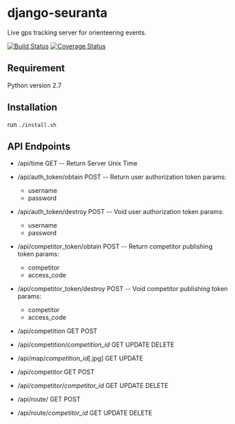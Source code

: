 django-seuranta
===============

Live gps tracking server for orienteering events.

[![Build Status](https://travis-ci.org/rphlo/django-seuranta.svg?branch=dev)](https://travis-ci.org/rphlo/django-seuranta)
[![Coverage Status](https://coveralls.io/repos/rphlo/django-seuranta/badge.svg?branch=dev)](https://coveralls.io/r/rphlo/django-seuranta?branch=dev)


Requirement
-----------

Python version 2.7


Installation
------------

run ```./install.sh```


API Endpoints
-------------

  * /api/time
   GET -- Return Server Unix Time

  * /api/auth_token/obtain
   POST -- Return user authorization token
   params:
    - username
    - password

  * /api/auth_token/destroy
   POST -- Void user authorization token
   params:
    - username
    - password

  * /api/competitor_token/obtain
   POST -- Return competitor publishing token
   params:
    - competitor
    - access_code

  * /api/competitor_token/destroy
   POST -- Void competitor publishing token
   params:
    - competitor
    - access_code

  * /api/competition
   GET
   POST

  * /api/competition/*competition_id*
   GET
   UPDATE
   DELETE

  * /api/map/*competition_id*[.jpg]
   GET
   UPDATE

  * /api/competitor
   GET
   POST

  * /api/competitor/*competitor_id*
   GET
   UPDATE
   DELETE

  * /api/route/
   GET
   POST

  * /api/route/*competitor_id*
   GET
   UPDATE
   DELETE
